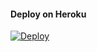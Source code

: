 #### Deploy on Heroku
[![Deploy](https://www.herokucdn.com/deploy/button.svg)](https://dashboard.heroku.com/new?template=https://github.com/Gataucapek/3fsub)</br>
